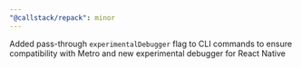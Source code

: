 ```yaml
---
"@callstack/repack": minor
---
```


Added pass-through `experimentalDebugger` flag to CLI commands to ensure compatibility with Metro and new experimental debugger for React Native

